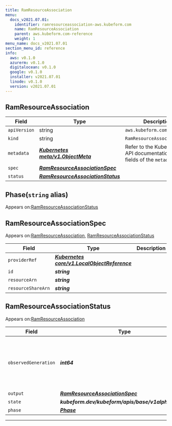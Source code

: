```yaml
---
title: RamResourceAssociation
menu:
  docs_v2021.07.01:
    identifier: ramresourceassociation-aws.kubeform.com
    name: RamResourceAssociation
    parent: aws.kubeform.com-reference
    weight: 1
menu_name: docs_v2021.07.01
section_menu_id: reference
info:
  aws: v0.1.0
  azurerm: v0.1.0
  digitalocean: v0.1.0
  google: v0.1.0
  installer: v2021.07.01
  linode: v0.1.0
  version: v2021.07.01
---
```


## RamResourceAssociation
| Field | Type | Description |
| ------ | ----- | ----------- |
| `apiVersion` | string | `aws.kubeform.com/v1alpha1` |
|    `kind` | string | `RamResourceAssociation` |
| `metadata` | ***[Kubernetes meta/v1.ObjectMeta](https://v1-18.docs.kubernetes.io/docs/reference/generated/kubernetes-api/v1.18/#objectmeta-v1-meta)***|Refer to the Kubernetes API documentation for the fields of the `metadata` field.|
| `spec` | ***[RamResourceAssociationSpec](#ramresourceassociationspec)***||
| `status` | ***[RamResourceAssociationStatus](#ramresourceassociationstatus)***||
## Phase(`string` alias)

Appears on:[RamResourceAssociationStatus](#ramresourceassociationstatus)

## RamResourceAssociationSpec

Appears on:[RamResourceAssociation](#ramresourceassociation), [RamResourceAssociationStatus](#ramresourceassociationstatus)

| Field | Type | Description |
| ------ | ----- | ----------- |
| `providerRef` | ***[Kubernetes core/v1.LocalObjectReference](https://v1-18.docs.kubernetes.io/docs/reference/generated/kubernetes-api/v1.18/#localobjectreference-v1-core)***||
| `id` | ***string***||
| `resourceArn` | ***string***||
| `resourceShareArn` | ***string***||
## RamResourceAssociationStatus

Appears on:[RamResourceAssociation](#ramresourceassociation)

| Field | Type | Description |
| ------ | ----- | ----------- |
| `observedGeneration` | ***int64***| ***(Optional)*** Resource generation, which is updated on mutation by the API Server.|
| `output` | ***[RamResourceAssociationSpec](#ramresourceassociationspec)***| ***(Optional)*** |
| `state` | ***kubeform.dev/kubeform/apis/base/v1alpha1.State***| ***(Optional)*** |
| `phase` | ***[Phase](#phase)***| ***(Optional)*** |
---

